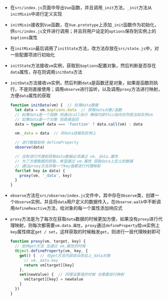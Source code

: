 * 在`src/index.js`页面中导出`Vue`函数，并且调用`_init`方法，`_init`方法从`initMixin`中进行定义实现

* `initMixin`接收到`Vue`函数，在`Vue.prototype`上添加`_init`函数作为初始化，供`src/index.js`文件进行调用；并且将用户设定的`options`保存到实例上的`$options`属性

* 在`initMixin`最后调用了`initState`方法，改方法存放在`src/state.js`中，对一些配置项进行初始化

* `initState`方法接收`vm`实例，获取到`$options`配置对象，然后判断是否存在`data`属性，存在则调用`initData`方法

* `initData`方法接收`vm`实例，然后判断`data`是函数还是对象，如果是函数则执行，不是则直接使用；调用`observe`进行监听，以及调用`proxy`方法进行映射，方便`data`属性的获取

  ```javascript
  function initData(vm) {  // 处理data数据
    let data = vm.$options.data  // 获取data对象/函数
    // 如果data是一个函数 则通过call执行 确保内部this指向任然是当前实例vm
    // 如果data是一个对象 则直接返回
    data = typeof data === 'function' ? data.call(vm) : data
  
    vm._data = data  // 将data挂载到实例上
  
    // 进行数据劫持 defineProperty
    observe(data)
  
    // 没有进行代理前获取data数据必须通过 vm._data.属性 
    // 为了方便数据的获取，希望通过 vm.属性 获取data上定义的数据
    // 通过proxy方法将每一个key值都进行代理映射
    for(let key in data) {
      proxy(vm, '_data', key)
    }
  }
  ```

* `observe`方法在`src/observe/index.js`文件中，其中存在`Observe`类，创建一个`Observe`实例，并且将`data`用户定义的数据传入，在`Observe.walk`中不断调用`defineReactive`方法，给对象的每一个属性添加响应式

* `proxy`方法是为了每次在获取`data`数据的时候更加方便，如果没有`proxy`进行代理映射，则每次都需要`vm.data.属性`，`proxy`通过`defineProperty`给`vm`实例上`key`属性绑定`get / set`，这样获取的时候触发`get`，则进行一层代理映射即可

  ```javascript
  function proxy(vm, target, key) {
    // 劫持get方法 当通过 vm.属性的时候
    Object.defineProperty(vm, key, {
      get() {  // 在get方法内部自动添加上_data对象
        // vm._data.key
        return vm[target][key]
      },
      set(newValue) {  // 同理设置值的时候 也需要进行映射
        vm[target][key] = newValue
      }
    })
  }
  ```

  